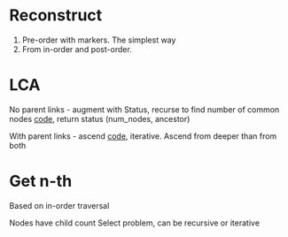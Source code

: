 # Reconstruct

1. Pre-order with markers. The simplest way
2. From in-order and post-order.

# LCA

No parent links - augment with Status, recurse to find number of common nodes
[code](binary_trees/lca.py), return status (num_nodes, ancestor)

With parent links - ascend [code](binary_trees/ca_with_parent.py), iterative.
Ascend from deeper than from both

# Get n-th

Based on in-order traversal

Nodes have child count
Select problem, can be recursive or iterative